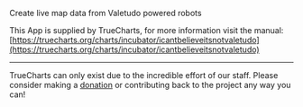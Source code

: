 Create live map data from Valetudo powered robots

This App is supplied by TrueCharts, for more information visit the manual: [https://truecharts.org/charts/incubator/icantbelieveitsnotvaletudo](https://truecharts.org/charts/incubator/icantbelieveitsnotvaletudo)

---

TrueCharts can only exist due to the incredible effort of our staff.
Please consider making a [donation](https://truecharts.org/sponsor) or contributing back to the project any way you can!
